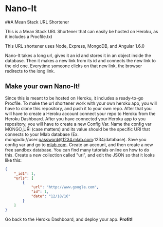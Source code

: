  # Nano-It
##A Mean Stack URL Shortener

This is a Mean Stack URL Shortener that can easily be hosted on Heroku, as it includes a Procfile.txt

This URL shortener uses Node, Express, MongoDB, and Angular 1.6.0

Nano-It takes a long url, gives it an id and stores it in an object inside the database. Then it makes a new link from its id and connects the new link to the old one. Everytime someone clicks on that new link, the browser redirects to the long link.

## Make your own Nano-It!

Since this is meant to be hosted on Heroku, it includes a ready-to-go Procfile. To make the url shortener work with your own heroku app, you will have to clone this repository, and push it to your own repo. After that you will have to create a Heroku account connect your repo to Heroku from the Heroku Dashboard. After you have connected your Heroku app to you repository, you will have to create a new Config Var. Name the config var MONGO_URI (case matters) and its value should be the specific URI that connects to your Mlab database (Ex. mongodb://user:password@1234.mlab.com:1234/database). Save you config var and go to [mlab.com](http://mlab.com). Create an account, and then create a new free sandbox database. You can find many tutorials online on how to do this. Create a new collection called "url", and edit the JSON so that it looks like this:
```json
{
    "_id1": 1,
    "urls": [
        {
            "url": "http://www.google.com",
            "id": 1,
            "date": "12/18/16"
        }
    ]
}
```
Go back to the Heroku Dashboard, and deploy your app. **Profit!**
